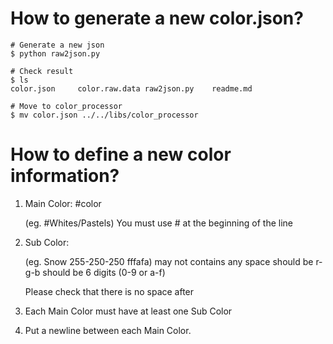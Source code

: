 # How to generate a new color.json?

    # Generate a new json
    $ python raw2json.py

    # Check result
    $ ls
    color.json     color.raw.data raw2json.py    readme.md

    # Move to color_processor
    $ mv color.json ../../libs/color_processor
    
# How to define a new color information?

1. Main Color: #color

    (eg. #Whites/Pastels)
    You must use # at the beginning of the line 

2. Sub Color: <color> <rgb> <hex> 

    (eg. Snow 255-250-250 fffafa)
    <color> may not contains any space
    <rgb> should be r-g-b
    <hex> should be 6 digits (0-9 or a-f)

    Please check that there is no space after <hex>
    
3. Each Main Color must have at least one Sub Color

4. Put a newline between each Main Color.

